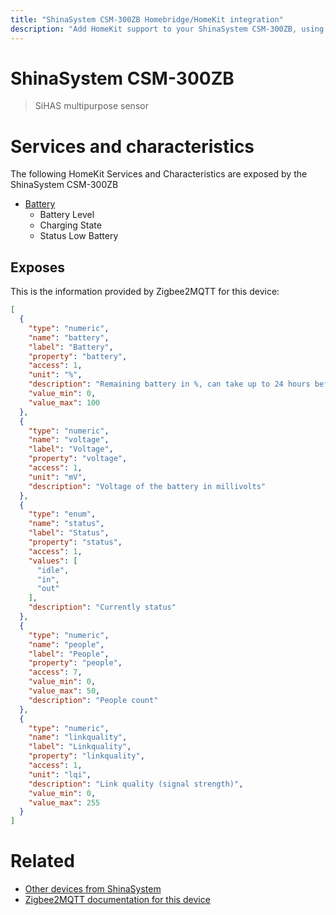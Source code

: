 ```yaml
---
title: "ShinaSystem CSM-300ZB Homebridge/HomeKit integration"
description: "Add HomeKit support to your ShinaSystem CSM-300ZB, using Homebridge, Zigbee2MQTT and homebridge-z2m."
---
```

<!---
This file has been GENERATED using src/docgen/docgen.ts
DO NOT EDIT THIS FILE MANUALLY!
-->
# ShinaSystem CSM-300ZB
> SiHAS multipurpose sensor


# Services and characteristics
The following HomeKit Services and Characteristics are exposed by
the ShinaSystem CSM-300ZB

* [Battery](../../battery.md)
  * Battery Level
  * Charging State
  * Status Low Battery



## Exposes

This is the information provided by Zigbee2MQTT for this device:

```json
[
  {
    "type": "numeric",
    "name": "battery",
    "label": "Battery",
    "property": "battery",
    "access": 1,
    "unit": "%",
    "description": "Remaining battery in %, can take up to 24 hours before reported.",
    "value_min": 0,
    "value_max": 100
  },
  {
    "type": "numeric",
    "name": "voltage",
    "label": "Voltage",
    "property": "voltage",
    "access": 1,
    "unit": "mV",
    "description": "Voltage of the battery in millivolts"
  },
  {
    "type": "enum",
    "name": "status",
    "label": "Status",
    "property": "status",
    "access": 1,
    "values": [
      "idle",
      "in",
      "out"
    ],
    "description": "Currently status"
  },
  {
    "type": "numeric",
    "name": "people",
    "label": "People",
    "property": "people",
    "access": 7,
    "value_min": 0,
    "value_max": 50,
    "description": "People count"
  },
  {
    "type": "numeric",
    "name": "linkquality",
    "label": "Linkquality",
    "property": "linkquality",
    "access": 1,
    "unit": "lqi",
    "description": "Link quality (signal strength)",
    "value_min": 0,
    "value_max": 255
  }
]
```

# Related
* [Other devices from ShinaSystem](../index.md#shinasystem)
* [Zigbee2MQTT documentation for this device](https://www.zigbee2mqtt.io/devices/CSM-300ZB.html)